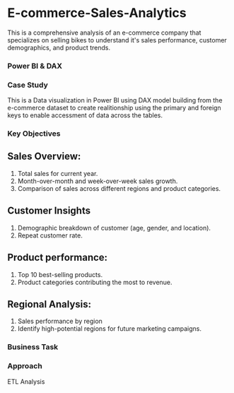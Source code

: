 # E-commerce-Sales-Analytics
This is a comprehensive analysis of an e-commerce company that specializes on selling bikes to understand it's sales performance, customer demographics, and product trends. 

### Power BI & DAX 

### Case Study 

This is a Data visualization in Power BI using DAX model building from the e-commerce dataset to create realitionship using the primary and foreign keys to enable accessment of data across the tables.

### Key Objectives  

## Sales Overview:
1. Total sales for current year.
2. Month-over-month and week-over-week sales growth.
3. Comparison of sales across different regions and product categories.
## Customer Insights
1. Demographic breakdown of customer (age, gender, and location).
2. Repeat customer rate.
## Product performance:
1. Top 10 best-selling products.
2. Product categories contributing the most to revenue.
## Regional Analysis:
1. Sales performance by region
2. Identify high-potential regions for future marketing campaigns. 

### Business Task



### Approach
ETL
Analysis 
